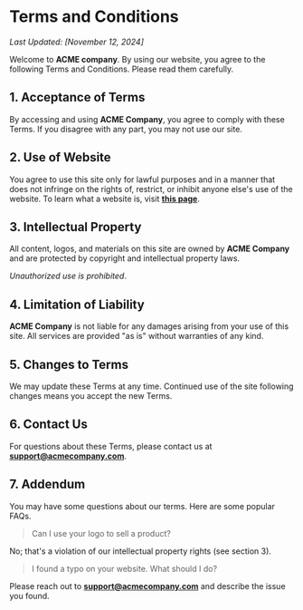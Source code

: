 # Terms and Conditions

_Last Updated: [November 12, 2024]_

Welcome to **ACME company**. By using our website, you agree to the following Terms and Conditions. Please read them carefully.

## 1. Acceptance of Terms

By accessing and using **ACME Company**, you agree to comply with these Terms. If you disagree with any part, you may not use our site.

## 2. Use of Website

You agree to use this site only for lawful purposes and in a manner that does not infringe on the rights of, restrict, or inhibit anyone else's use of the website. To learn what a website is, visit [**this page**](https://google.com).

## 3. Intellectual Property

All content, logos, and materials on this site are owned by **ACME Company** and are protected by copyright and intellectual property laws. 

*Unauthorized use is prohibited*.

## 4. Limitation of Liability

**ACME Company** is not liable for any damages arising from your use of this site. All services are provided "as is" without warranties of any kind.

## 5. Changes to Terms

We may update these Terms at any time. Continued use of the site following changes means you accept the new Terms.

## 6. Contact Us

For questions about these Terms, please contact us at **support@acmecompany.com**.

## 7. Addendum

You may have some questions about our terms. Here are some popular FAQs.

> Can I use your logo to sell a product?

No; that's a violation of our intellectual property rights (see section 3).

> I found a typo on your website. What should I do?

Please reach out to **support@acmecompany.com** and describe the issue you found.

